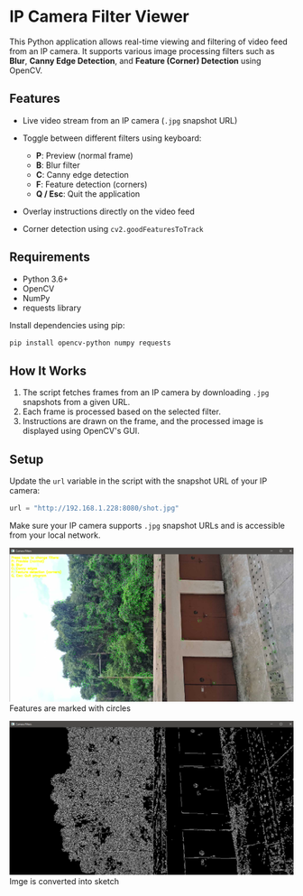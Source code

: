 # IP Camera Filter Viewer

This Python application allows real-time viewing and filtering of video feed from an IP camera. It supports various image processing filters such as **Blur**, **Canny Edge Detection**, and **Feature (Corner) Detection** using OpenCV.

## Features

* Live video stream from an IP camera (`.jpg` snapshot URL)
* Toggle between different filters using keyboard:

  * **P**: Preview (normal frame)
  * **B**: Blur filter
  * **C**: Canny edge detection
  * **F**: Feature detection (corners)
  * **Q / Esc**: Quit the application
* Overlay instructions directly on the video feed
* Corner detection using `cv2.goodFeaturesToTrack`

## Requirements
* Python 3.6+
* OpenCV
* NumPy
* requests library

Install dependencies using pip:

```bash
pip install opencv-python numpy requests
```

## How It Works

1. The script fetches frames from an IP camera by downloading `.jpg` snapshots from a given URL.
2. Each frame is processed based on the selected filter.
3. Instructions are drawn on the frame, and the processed image is displayed using OpenCV's GUI.

## Setup

Update the `url` variable in the script with the snapshot URL of your IP camera:

```python
url = "http://192.168.1.228:8080/shot.jpg"
```

Make sure your IP camera supports `.jpg` snapshot URLs and is accessible from your local network.


![Alt text](Features.png?raw=true "Feature")
Features are marked with circles

![Alt text](Canny.png?raw=true "Feature")
Imge is converted into sketch 
